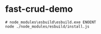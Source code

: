 # fast-crud-demo

```shell
# node_modules\esbuild\esbuild.exe ENOENT
node ./node_modules/esbuild/install.js
```
